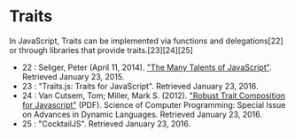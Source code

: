 # Traits

In JavaScript, Traits can be implemented via functions and delegations[22] or through libraries that provide traits.[23][24][25]

- 22 : Seliger, Peter (April 11, 2014). ["The Many Talents of JavaScript"](http://peterseliger.blogspot.com/2014/04/the-many-talents-of-javascript.html). Retrieved January 23, 2015.
- 23 :  "Traits.js: Traits for JavaScript". Retrieved January 23, 2016.
- 24 :  Van Cutsem, Tom; Miller, Mark S. (2012). ["Robust Trait Composition for Javascript"](http://soft.vub.ac.be/Publications/2012/vub-soft-tr-12-19.pdf) (PDF). Science of Computer Programming: Special Issue on Advances in Dynamic Languages. Retrieved January 23, 2016.
- 25 :  "CocktailJS". Retrieved January 23, 2016.
